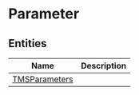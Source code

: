 
# Parameter


## Entities

|Name|Description|
|---|---|
|[TMSParameters](TMSParameters.cdm.json)||
